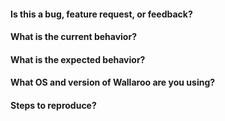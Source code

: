 #### Is this a bug, feature request, or feedback?

#### What is the current behavior?

#### What is the expected behavior?

#### What OS and version of Wallaroo are you using?

#### Steps to reproduce?
